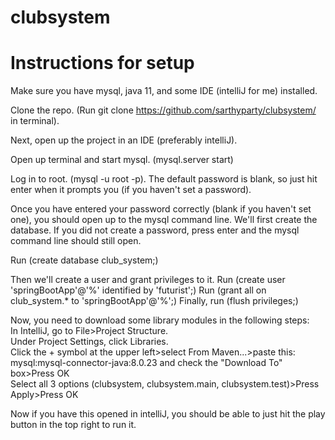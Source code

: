 # clubsystem

<h1>Instructions for setup</h3>

Make sure you have mysql, java 11, and some IDE (intelliJ for me) installed.

Clone the repo. (Run git clone https://github.com/sarthyparty/clubsystem/ in terminal).

Next, open up the project in an IDE (preferably intelliJ).

Open up terminal and start mysql. (mysql.server start)

Log in to root. (mysql -u root -p). The default password is blank, so just hit enter when it prompts you (if you haven't set a password).

Once you have entered your password correctly (blank if you haven't set one), you should open up to the mysql command line. We'll first create the database. If you did not create a password, press enter and the mysql command line should still open.

Run (create database club_system;)

Then we'll create a user and grant privileges to it. Run (create user 'springBootApp'@'%' identified by 'futurist';) Run (grant all on club_system.* to 'springBootApp'@'%';) Finally, run (flush privileges;)

Now, you need to download some library modules in the following steps:  
In IntelliJ, go to File>Project Structure.  
Under Project Settings, click Libraries.  
Click the + symbol at the upper left>select From Maven...>paste this: mysql:mysql-connector-java:8.0.23 and check the "Download To" box>Press OK  
Select all 3 options (clubsystem, clubsystem.main, clubsystem.test)>Press Apply>Press OK  

Now if you have this opened in intelliJ, you should be able to just hit the play button in the top right to run it.  

